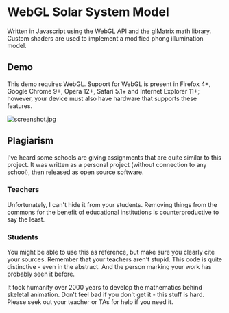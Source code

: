 # WebGL Solar System Model
Written in Javascript using the WebGL API and the glMatrix math library. Custom shaders are used to implement a modified phong illumination model.

## Demo
This demo requires WebGL. Support for WebGL is present in Firefox 4+, Google Chrome 9+, Opera 12+, Safari 5.1+ and Internet Explorer 11+; however, your device must also have hardware that supports these features.

![screenshot.jpg](https://bitbucket.org/repo/dMaXz9/images/1232650684-screenshot.jpg)

## Plagiarism
I've heard some schools are giving assignments that are quite similar to this project. It was written as a personal project (without connection to any school), then released as open source software.

### Teachers
Unfortunately, I can't hide it from your students. Removing things from the commons for the benefit of educational institutions is counterproductive to say the least.

### Students
You might be able to use this as reference, but make sure you clearly cite your sources. Remember that your teachers aren't stupid. This code is quite distinctive - even in the abstract. And the person marking your work has probably seen it before.

It took humanity over 2000 years to develop the mathematics behind skeletal animation. Don't feel bad if you don't get it - this stuff is hard. Please seek out your teacher or TAs for help if you need it.
